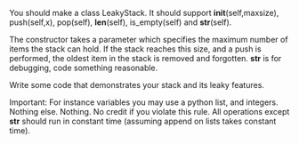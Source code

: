 You should make a class LeakyStack. It should support __init__(self,maxsize), push(self,x), pop(self), __len__(self), is_empty(self) and __str__(self).
 
The constructor takes a parameter which specifies the maximum number of items the stack can hold. If the stack reaches this size, and a push is performed, the oldest item in the stack is removed and forgotten. __str__ is for debugging, code something reasonable.
 
Write some code that demonstrates your stack and its leaky features.
 
Important:
For instance variables you may use a python list, and integers. Nothing else. Nothing. No credit if you violate this rule.
All operations except __str__ should run in constant time (assuming append on lists takes constant time).
